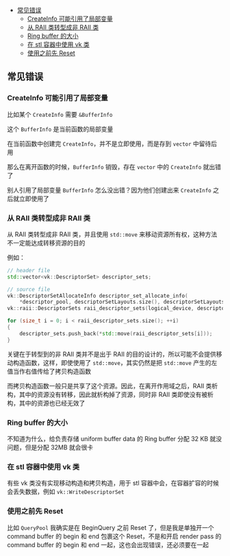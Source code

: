 - [常见错误](#常见错误)
  - [CreateInfo 可能引用了局部变量](#createinfo-可能引用了局部变量)
  - [从 RAII 类转型成非 RAII 类](#从-raii-类转型成非-raii-类)
  - [Ring buffer 的大小](#ring-buffer-的大小)
  - [在 stl 容器中使用 vk 类](#在-stl-容器中使用-vk-类)
  - [使用之前先 Reset](#使用之前先-reset)

## 常见错误

### CreateInfo 可能引用了局部变量

比如某个 `CreateInfo` 需要 `&BufferInfo`

这个 `BufferInfo` 是当前函数的局部变量

在当前函数中创建完 `CreateInfo`，并不是立即使用，而是存到 `vector` 中留待后用

那么在离开函数的时候，`BufferInfo` 销毁，存在 `vector` 中的 `CreateInfo` 就出错了

别人引用了局部变量 `BufferInfo` 怎么没出错？因为他们创建出来 `CreateInfo` 之后就立即使用了

### 从 RAII 类转型成非 RAII 类

从 RAII 类转型成非 RAII 类，并且使用 `std::move` 来移动资源所有权，这种方法不一定能达成转移资源的目的

例如：

```cpp
// header file
std::vector<vk::DescriptorSet> descriptor_sets;

// source file
vk::DescriptorSetAllocateInfo descriptor_set_allocate_info(
    *descriptor_pool, descriptorSetLayouts.size(), descriptorSetLayouts.data());
vk::raii::DescriptorSets raii_descriptor_sets(logical_device, descriptor_set_allocate_info);

for (size_t i = 0; i < raii_descriptor_sets.size(); ++i)
{
    descriptor_sets.push_back(*std::move(raii_descriptor_sets[i]));
}
```

关键在于转型到的非 RAII 类并不是出于 RAII 的目的设计的，所以可能不会提供移动构造函数，这样，即使使用了 `std::move`，其实仍然是把 `std::move` 产生的左值当作右值传给了拷贝构造函数

而拷贝构造函数一般只是共享了这个资源。因此，在离开作用域之后，RAII 类析构，其中的资源没有转移，因此就析构掉了资源，同时非 RAII 类即使没有被析构，其中的资源也已经无效了

### Ring buffer 的大小

不知道为什么，给负责存储 uniform buffer data 的 Ring buffer 分配 32 KB 就没问题，但是分配 32MB 就会很卡

### 在 stl 容器中使用 vk 类

有些 vk 类没有实现移动构造和拷贝构造，用于 stl 容器中会，在容器扩容的时候会丢失数据，例如 `vk::WriteDescriptorSet`

### 使用之前先 Reset

比如 `QueryPool` 我确实是在 BeginQuery 之前 Reset 了，但是我是单独开一个 command buffer 的 begin 和 end 包裹这个 Reset，不是和开启 render pass 的 command buffer 的 begin 和 end 一起，这也会出现错误，还必须要在一起